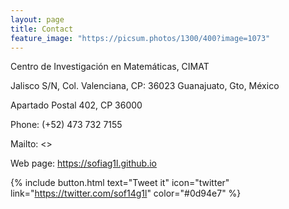 ```yaml
---
layout: page
title: Contact
feature_image: "https://picsum.photos/1300/400?image=1073"
---
```


Centro de Investigación en Matemáticas, CIMAT

Jalisco S/N, Col. Valenciana, CP: 36023 Guanajuato, Gto, México

Apartado Postal 402, CP 36000

Phone: (+52) 473 732 7155

Mailto:  <>

Web page: <https://sofiag1l.github.io>

{% include button.html text="Tweet it" icon="twitter" link="https://twitter.com/sof14g1l" color="#0d94e7" %}

